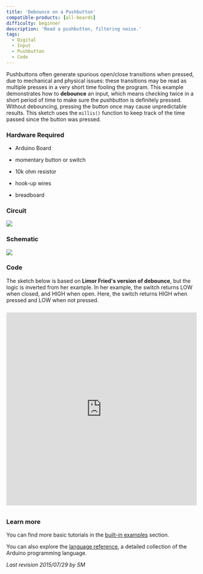 ```yaml
---
title: 'Debounce on a Pushbutton'
compatible-products: [all-boards]
difficulty: beginner
description: 'Read a pushbutton, filtering noise.'
tags: 
  - Digital
  - Input
  - Pushbutton
  - Code
---
```


Pushbuttons often generate spurious open/close transitions when pressed, due to mechanical and physical issues: these transitions may be read as multiple presses in a very short time fooling the program. This example demonstrates how to **debounce** an input, which means checking twice in a short period of time to make sure the pushbutton is definitely pressed. Without debouncing, pressing the button once may cause unpredictable results. This sketch uses the `millis()` function to keep track of the time passed since the button was pressed.

### Hardware Required

- Arduino Board

- momentary button or switch

- 10k ohm resistor

- hook-up wires

- breadboard

### Circuit

![](assets/circuit.png)


### Schematic


![](assets/schematic.png)

###  Code

The sketch below is based on **Limor Fried's version of debounce**, but the logic is inverted from her example. In her example, the switch returns LOW when closed, and HIGH when open.  Here, the switch returns HIGH when pressed and LOW when not pressed.

<iframe src='https://create.arduino.cc/example/builtin/02.Digital%5CDebounce/Debounce/preview?embed&snippet' style='height:510px;width:100%;margin:10px 0' frameborder='0'></iframe>

### Learn more

You can find more basic tutorials in the [built-in examples](/built-in-examples) section.

You can also explore the [language reference](https://www.arduino.cc/reference/en/), a detailed collection of the Arduino programming language.

*Last revision 2015/07/29 by SM*